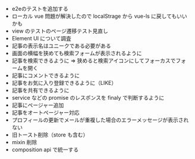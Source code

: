 - e2eのテストを追加する
- ローカル vue 問題が解決したので localStrage から vue-ls に戻してもいいかも
- view のテストのページ遷移テスト見直し
- Element UI について調査
- 記事の表示名はユニークである必要がある
- 画面の横幅を狭めても検索フォームが表示されるように
- 記事を検索できるように => 狭めると検索アイコンにしてフォーカスでフォームを開く
- 記事にコメントできるように
- 記事をお気に入り登録できるように（LIKE）
- 記事を共有できるように
- service などの promise のレスポンスを finaly で判断するように
- 記事にページャー追加
- 記事をオートページャー対応
- プロフィールの更新でメールが重複した場合のエラーメッセージが表示されない
- 旧トースト削除（store も含む）
- mixin 削除
- composition api で統一する
